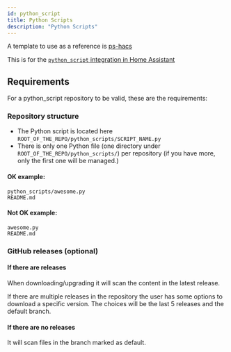 ```yaml
---
id: python_script
title: Python Scripts
description: "Python Scripts"
---
```


A template to use as a reference is [ps-hacs](https://github.com/ludeeus/ps-hacs)

This is for the [`python_script` integration in Home Assistant](https://www.home-assistant.io/components/python_script/)

## Requirements

For a python_script repository to be valid, these are the requirements:

### Repository structure

- The Python script is located here `ROOT_OF_THE_REPO/python_scripts/SCRIPT_NAME.py`
- There is only one Python file (one directory under `ROOT_OF_THE_REPO/python_scripts/`) per repository (if you have more, only the first one will be managed.)

#### OK example:

```text
python_scripts/awesome.py
README.md
```

#### Not OK example:

```text
awesome.py
README.md
```

### GitHub releases (optional)

#### If there are releases

When downloading/upgrading it will scan the content in the latest release.

If there are multiple releases in the repository the user has some options to download a specific version.
The choices will be the last 5 releases and the default branch.

#### If there are no releases

It will scan files in the branch marked as default.
